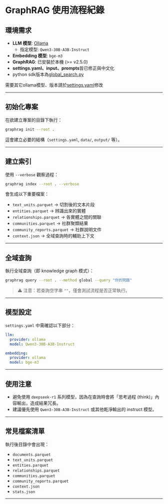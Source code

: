 # GraphRAG 使用流程紀錄

## 環境需求
- **LLM 模型**: [Ollama](https://ollama.com/)  
  - 指定模型: `Qwen3-30B-A3B-Instruct`
- **Embedding 模型**: `bge-m3`
- **GraphRAG**: 已安裝於本機 (>= v2.5.0)
- **settings.yaml、input、prompts**皆已修正與中文化
- python sdk版本為[global_search.py](https://github.com/shain120/nqu_agent_graphrag/blob/main/graphrag_ollama/global_search.py)

需要其它ollama模型、版本請於[settings.yaml](https://github.com/shain120/nqu_agent_graphrag/blob/main/graphrag_ollama/settings.yaml)修改

---

## 初始化專案

在欲建立專案的目錄下執行：

```bash
graphrag init --root .
```

這會建立必要的結構（`settings.yaml`, `data/`, `output/` 等）。

---

## 建立索引

使用 `--verbose` 觀察過程：

```bash
graphrag index --root . --verbose
```

會生成以下重要檔案：
- `text_units.parquet` → 切割後的文本片段
- `entities.parquet` → 辨識出來的實體
- `relationships.parquet` → 各實體之間的關聯
- `communities.parquet` → 社群聚類結果
- `community_reports.parquet` → 社群說明文件
- `context.json` → 全域查詢時的輔助上下文

---

## 全域查詢

執行全域查詢（即 knowledge graph 模式）：

```bash
graphrag query --root . --method global --query "你的問題"
```

> ⚠️ 注意：若查詢空字串 `""`，僅會測試流程是否正常執行。

---

## 模型設定

`settings.yaml` 中需確認以下部分：

```yaml
llm:
  provider: ollama
  model: Qwen3-30B-A3B-Instruct

embedding:
  provider: ollama
  model: bge-m3
```

---

## 使用注意
- 避免使用 `deepseek-r1` 系列模型，因為在查詢時會將「思考過程 (think)」內容輸出，造成結果冗長。
- 建議優先使用 `Qwen3-30B-A3B-Instruct` 或其他乾淨輸出的 instruct 模型。

---

## 常見檔案清單
執行後目錄中會出現：
- `documents.parquet`
- `text_units.parquet`
- `entities.parquet`
- `relationships.parquet`
- `communities.parquet`
- `community_reports.parquet`
- `context.json`
- `stats.json`

---
